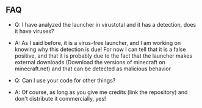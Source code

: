 ## FAQ

- Q: I have analyzed the launcher in virustotal and it has a detection, does it have viruses?
- A: As I said before, it is a virus-free launcher, and I am working on knowing why this detection is due! For now I can tell that it is a false positive, and that it is probably due to the fact that the launcher makes external downloads (Download the versions of minecraft on minecraft.net) and that can be detected as malicious behavior

- Q: Can I use your code for other things?
- A: Of course, as long as you give me credits (link the repository) and don't distribute it commercially, yes!